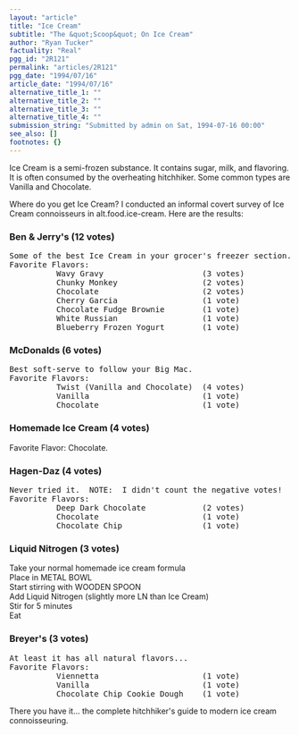 ```yaml
---
layout: "article"
title: "Ice Cream"
subtitle: "The &quot;Scoop&quot; On Ice Cream"
author: "Ryan Tucker"
factuality: "Real"
pgg_id: "2R121"
permalink: "articles/2R121"
pgg_date: "1994/07/16"
article_date: "1994/07/16"
alternative_title_1: ""
alternative_title_2: ""
alternative_title_3: ""
alternative_title_4: ""
submission_string: "Submitted by admin on Sat, 1994-07-16 00:00"
see_also: []
footnotes: {}
---
```

<div>
<p>Ice Cream is a semi-frozen substance. It contains sugar, milk, and flavoring. It is often consumed by the overheating hitchhiker. Some common types are Vanilla and Chocolate.</p>
<p>Where do you get Ice Cream? I conducted an informal covert survey of Ice Cream connoisseurs in alt.food.ice-cream. Here are the results:</p>
<h3>Ben &amp; Jerry's (12 votes)</h3>
<pre>
Some of the best Ice Cream in your grocer's freezer section.
Favorite Flavors:
          Wavy Gravy                     (3 votes)
          Chunky Monkey                  (2 votes)
          Chocolate                      (2 votes)
          Cherry Garcia                  (1 vote)
          Chocolate Fudge Brownie        (1 vote)
          White Russian                  (1 vote)
          Blueberry Frozen Yogurt        (1 vote)
</pre>
<h3>McDonalds (6 votes)</h3>
<pre>
Best soft-serve to follow your Big Mac.
Favorite Flavors:
          Twist (Vanilla and Chocolate)  (4 votes)
          Vanilla                        (1 vote)
          Chocolate                      (1 vote)
</pre>
<h3>Homemade Ice Cream (4 votes)</h3>
<p>Favorite Flavor: Chocolate.</p>
<h3>Hagen-Daz (4 votes)</h3>
<pre>
Never tried it.  NOTE:  I didn't count the negative votes!
Favorite Flavors:
          Deep Dark Chocolate            (2 votes)
          Chocolate                      (1 vote)
          Chocolate Chip                 (1 vote)
</pre>
<h3>Liquid Nitrogen (3 votes)</h3>
<p>Take your normal homemade ice cream formula<br>
Place in METAL BOWL<br>
Start stirring with WOODEN SPOON<br>
Add Liquid Nitrogen (slightly more LN than Ice Cream)<br>
Stir for 5 minutes<br>
Eat</p>
<h3>Breyer's (3 votes)</h3>
<pre>
At least it has all natural flavors...
Favorite Flavors:
          Viennetta                      (1 vote)
          Vanilla                        (1 vote)
          Chocolate Chip Cookie Dough    (1 vote)
</pre>
<p>There you have it... the complete hitchhiker's guide to modern ice cream connoisseuring. <!--Amazon_CLS_IM_END--></p>
</div>

